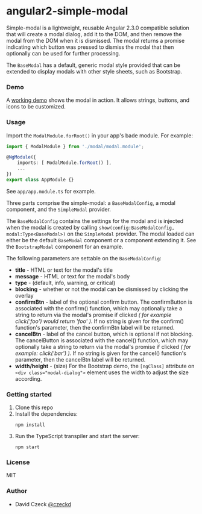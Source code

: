 # angular2-simple-modal

Simple-modal is a lightweight, reusable Angular 2.3.0 compatible solution 
that will create a modal dialog, add it to the DOM, and then remove the modal 
from the DOM when it is dismissed. The modal returns a promise indicating 
which button was pressed to dismiss the modal that then optionally can be used 
for further processing.

The ``BaseModal`` has a default, generic modal style provided that can be 
extended to display modals with other style sheets, such as Bootstrap.

### Demo

A [working demo](http://czeckd.github.io/angular2-simple-modal/demo/) shows
the modal in action. It allows strings, buttons, and icons to be customized.

### Usage

Import the ``ModalModule.forRoot()`` in your app's bade module. For example:
```ts
import { ModalModule } from './modal/modal.module';

@NgModule({
    imports: [ ModalModule.forRoot() ],
    ...
})
export class AppModule {}
```

See ``app/app.module.ts`` for example.

Three parts comprise the simple-modal: a ``BaseModalConfig``, a modal 
component, and the ``SimpleModal`` provider.

The ``BaseModalConfig`` contains the settings for the modal and is injected 
when the modal is created by calling ``show(config:BaseModalConfig, 
modal:Type<BaseModal>)`` on the ``SimpleModal`` provider. The modal loaded can 
either be the default ``BaseModal`` component or a component extending it. See 
the ``BootstrapModal`` component for an example.

The following parameters are settable on the ``BaseModalConfig``: 
- **title** - HTML or text for the modal's title
- **message** - HTML or text for the modal's body 
- **type** - (default, info, warning, or critical)
- **blocking** - whether or not the modal can be dismissed by clicking the 
overlay
- **confirmBtn** - label of the optional confirm button. The confirmButton is 
associated with the confirm() function, which may optionally take a string to 
return via the modal's promise if clicked *( for example click('foo') would 
return 'foo' )*. If no string is given for the confirm() function's parameter, 
then the confirmBtn label will be returned.
- **cancelBtn** - label of the cancel button, which is optional if not 
blocking. The cancelButton is associated with the cancel() function, which may 
optionally take a string to return via the modal's promise if clicked *( for 
example: click('bar') )*. If no string is given for the cancel() function's 
parameter, then the cancelBtn label will be returned.
- **width/height** - (size) For the Bootstrap demo, the `[ngClass]` 
attribute on `<div class="modal-dialog">` element uses the width to adjust the
size according.

### Getting started

1. Clone this repo
1. Install the dependencies:
	```
    npm install
	```
1. Run the TypeScript transpiler and start the server:
	```
	npm start
	```

### License

MIT


### Author
- David Czeck [@czeckd](https://github.com/czeckd)

